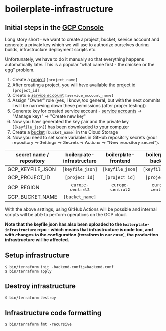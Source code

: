 # boilerplate-infrastructure

## Initial steps in the [GCP Console](https://console.cloud.google.com)

Long story short - we want to create a project, bucket, service account and generate a private key which 
we will use to authorize ourselves during builds, infrastructure deployment scripts etc.

Unfortunately, we have to do it manually so that everything happens automatically later.
This is a popular "what came first - the chicken or the egg" problem.

1. Create a [project](https://console.cloud.google.com/projectcreate) `[project_name]`
2. After creating a project, you will have available the project id `[project_id]`
2. Create a [service account](https://console.cloud.google.com/iam-admin/serviceaccounts/create) `[service_account_name]`
3. Assign "Owner" role (yes, I know, too general, but with the next commits I will be narrowing down these permissions (after proper testing))
4. Generate key for created service account - [service accounts](https://console.cloud.google.com/iam-admin/serviceaccounts) -> "Manage keys" -> "Create new key"
5. Now you have generated the key pair and the private key (`[keyfile_json]`) has been downloaded to your computer
6. Create a [bucket](https://console.cloud.google.com/storage/create-bucket) `[bucket_name]` in the Cloud Storage
7. Now you need to set some variables in GitHub repository secrets (your repository -> Settings -> Secrets -> Actions -> "New repository secret"):

| secret name / repository | boilerplate-infrastructure | boilerplate-frontend | boilerplate-backend |
| ------------------------ |           :---:            |        :---:         |        :---:        |
| GCP_KEYFILE_JSON         | `[keyfile_json]`           | `[keyfile_json]`     | `[keyfile_json]`    |
| GCP_PROJECT_ID           | `[project_id]`             | `[project_id]`       | `[project_id]`      |
| GCP_REGION               | `europe-central2`          | `europe-central2`    | `europe-central2`   |
| GCP_BUCKET_NAME          | `[bucket_name]`            |                      |                     |

With the above settings, using GitHub Actions will be possible and internal scripts will be able to perform operations on the GCP cloud.

**Note that the keyfile json has also been uploaded to the `boilerplate-infrastructure` repo - which means that infrastructure is code too, 
and with changes to the configuration (terraform in our case), the production infrastructure will be affected.**

## Setup infrastructure

```shell
$ bin/terraform init -backend-config=backend.conf
$ bin/terraform apply
```

## Destroy infrastructure

```shell
$ bin/terraform destroy
```

## Infrastructure code formatting

```shell
$ bin/terraform fmt -recursive
```
